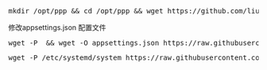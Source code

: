 
<pre class="language-markup">mkdir /opt/ppp && cd /opt/ppp && wget https://github.com/liulilittle/openppp2/releases/latest/download/openppp2-linux-amd64.zip && unzip -o $(ls | grep -m1 'openppp2.*\.zip') ppp -d . && chmod +x ppp && echo "✅ ppp 更新完成" && rm -f $(ls | grep -m1 'openppp2.*\.zip') <code></code></pre>

修改appsettings.json 配置文件

<pre class="language-markup">wget -P  && wget -O appsettings.json https://raw.githubusercontent.com/zouazhi/zouazhi/main/ppp/config/appsettings.json <code></code></pre>


<pre class="language-markup">wget -P /etc/systemd/system https://raw.githubusercontent.com/zouazhi/zouazhi/main/ppp/config/ppp.service && chmod +x /opt/ppp/ && chmod +x /opt/ppp/ppp && systemctl daemon-reload && systemctl enable ppp.service  && systemctl start ppp.service && systemctl status ppp.service<code></code></pre>
